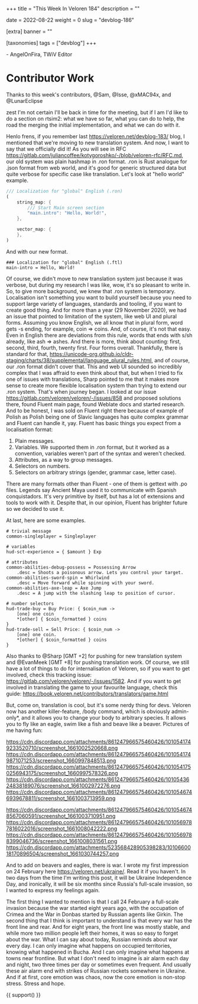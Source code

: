 +++
title = "This Week In Veloren 184"
description = ""

date = 2022-08-22
weight = 0
slug = "devblog-186"

[extra]
banner = ""

[taxonomies]
tags = ["devblog"]
+++



\- AngelOnFira, TWiV Editor

# Contributor Work

Thanks to this week's contributors, @Sam, @Isse, @xMAC94x, and @LunarEclipse

zest I'm not certain I'll be back in time for the meeting, but if I am I'd like
to do a section on rtsim2: what we have so far, what you can do to help, the
road the merging the initial implementation, and what we can do with it.

Henlo frens, if you remember last https://veloren.net/devblog-183/ blog, I mentioned that we're moving to new translation system. And now, I want to say that we officially did it!
As you will see in RFC https://gitlab.com/juliancoffee/kotygoroshko/-/blob/veloren-rfc/RFC.md, our old system was plain hashmap in .ron format.
.ron is Rust analogue for .json format from web world, and it's good for generic structured data but quite verbose for specific case like translation.
Let's look at "hello world" example.

```rust
/// Localization for "global" English (.ron)
(
    string_map: {
        /// Start Main screen section
        "main.intro": "Hello, World!",
    },

    vector_map: {
    },
)
```

And with our new format.

```
### Localization for "global" English (.ftl)
main-intro = Hello, World!
```

 Of course, we didn't move to new translation system just because it was verbose, but during my research I was like, wow, it's so pleasant to write in.
So, to give more background, we knew that .ron system is temporary. Localisation isn't something you want to build yourself because you need to support large variety of languages, standards and tooling, if you want to create good thing.
And for more than a year (29 November 2020), we had an issue that pointed to limitation of the system, like web UI and plural forms.
Assuming you know English, we all know that in plural form, word gets -s ending, for example, coin => coins. And, of course, it's not that easy. Even in English there are deviations from this rule, words that ends with s/sh already, like ash => ashes. And there is more, think about counting: first, second, third, fourth, twenty first. Four forms overall.
Thankfully, there is standard for that, https://unicode-org.github.io/cldr-staging/charts/38/supplemental/language_plural_rules.html, and of course, our .ron format didn't cover that.
This and web UI sounded so incredibly complex that I was affraid to even think about that, but when I tried to fix one of issues with translations, Sharp pointed to me that it makes more sense to create more flexible localisation system than trying to extend our .ron system.
That's when journey began.
I looked at our issue https://gitlab.com/veloren/veloren/-/issues/858 and proposed solutions there, found Fluent main page, found Weblate docs and started research.
And to be honest, I was sold on Fluent right there because of example of Polish as Polish being one of Slavic languages has quite complex grammar and Fluent can handle it, yay.
Fluent has basic things you expect from a localisation format:
1) Plain messages.
2) Variables. We supported them in .ron format, but it worked as a convention, variables weren't part of the syntax and weren't checked.
3) Attributes, as a way to group messages.
4) Selectors on numbers.
5) Selectors on arbitrary strings (gender, grammar case, letter case).

There are many formats other than Fluent - one of them is gettext with .po files. Legends say Ancient Maya used it to communicate with Spanish conquistadors. It's very primitive by itself, but has a lot of extensions and tools to work with it.
Despite that, in our opinion, Fluent has brighter future so we decided to use it.

At last, here are some examples.

```
# trivial message
common-singleplayer = Singleplayer

# variables
hud-sct-experience = { $amount } Exp

# attributes
common-abilities-debug-possess = Possessing Arrow
    .desc = Shoots a poisonous arrow. Lets you control your target.
common-abilities-sword-spin = Whirlwind
    .desc = Move forward while spinning with your sword.
common-abilities-axe-leap = Axe Jump
    .desc = A jump with the slashing leap to position of cursor.

# number selectors
hud-trade-buy = Buy Price: { $coin_num ->
    [one] one coin
    *[other] { $coin_formatted } coins
}
hud-trade-sell = Sell Price: { $coin_num ->
    [one] one coin.
    *[other] { $coin_formatted } coins
}
```

Also thanks to @Sharp [GMT +2]  for pushing for new translation system and @EvanMeek [GMT +8]  for pushing translation work.
Of course, we still have a lot of things to do for internalisation of Veloren, so if you want to get involved, check this tracking issue:
https://gitlab.com/veloren/veloren/-/issues/1582.
And if you want to get involved in translating the game to your favourite language, check this guide:
https://book.veloren.net/contributors/translators/game.html

But, come on, translation is cool, but it's some nerdy thing for devs.
Veloren now has another killer-feature, /body command, which is obviously
admin-only*, and it allows you to change your body to arbitrary species. It
allows you to fly like an eagle, swim like a fish and beave like a beaver.
Pictures of me having fun:

https://cdn.discordapp.com/attachments/861247966575460426/1010541749233520710/screenshot_1661002520668.png
https://cdn.discordapp.com/attachments/861247966575460426/1010541749871071253/screenshot_1660997848513.png
https://cdn.discordapp.com/attachments/861247966575460426/1010541750256943175/screenshot_1660997578326.png
https://cdn.discordapp.com/attachments/861247966575460426/1010543624838189076/screenshot_1661002972276.png
https://cdn.discordapp.com/attachments/861247966575460426/1010546746939678811/screenshot_1661003713959.png 

https://cdn.discordapp.com/attachments/861247966575460426/1010546748567060591/screenshot_1661003710951.png
https://cdn.discordapp.com/attachments/861247966575460426/1010569787816022016/screenshot_1661008042222.png
https://cdn.discordapp.com/attachments/861247966575460426/1010569788399046736/screenshot_1661008031561.png
https://cdn.discordapp.com/attachments/523568428905398283/1010660018170896504/screenshot_1661030744257.png

And to add on beavers and eagles, there is war. 
I wrote my first impression on 24 February here https://veloren.net/ukraine/. Read it if you haven't.
In two days from the time I'm writing this post, it will be Ukraine Independence Day, and ironically, it will be six months since Russia's full-scale invasion, so I wanted to express my feelings again.

The first thing I wanted to mention is that I call 24 February a full-scale invasion because the war started eight years ago, with the occupation of Crimea and the War in Donbas started by Russian agents like Girkin. The second thing that I think is important to understand is that every war has the front line and rear. And for eight years, the front line was mostly stable, and while more two million people left their homes, it was so easy to forget about the war.
What I can say about today, Russian reminds about war every day. I can only imagine what happens on occupied territories, knowing what happened in Bucha. And I can only imagine what happens at towns near frontline. But what I don't need to imagine is air alarm each day and night, two three times per day or sometimes even frequent. And usually these air alarm end with strikes of Russian rockets somewhere in Ukraine.
And if at first, core emotion was chaos, now the core emotion is non-stop stress. Stress and hope. 


{{ support() }}
